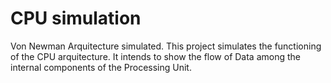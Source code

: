 # CPU simulation

Von Newman Arquitecture simulated. This project simulates the functioning of the CPU arquitecture. It intends to show the flow of Data among the internal components of the Processing Unit.
